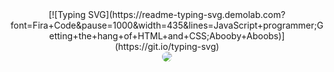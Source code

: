 <div align="center">
  
  <div align="center">
    [![Typing SVG](https://readme-typing-svg.demolab.com?font=Fira+Code&pause=1000&width=435&lines=JavaScript+programmer;Getting+the+hang+of+HTML+and+CSS;Abooby+Aboobs)](https://git.io/typing-svg)
  </div>
  <img src="https://photop-content.s3.amazonaws.com/ProfileImages/6154f0d0a8d6d106c5b869b60f7303da" style="border-radius:10px;">
  
</div>
